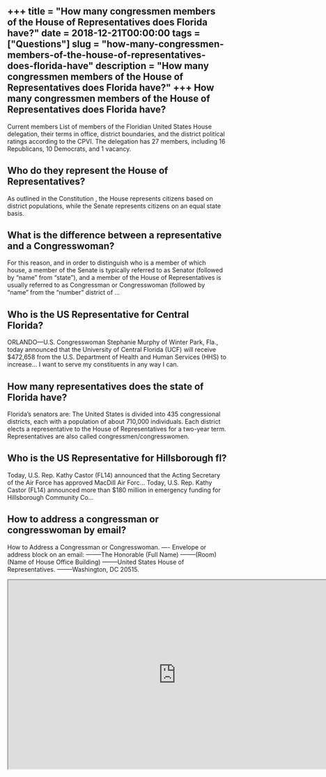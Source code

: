 +++
title = "How many congressmen members of the House of Representatives does Florida have?"
date = 2018-12-21T00:00:00
tags = ["Questions"]
slug = "how-many-congressmen-members-of-the-house-of-representatives-does-florida-have"
description = "How many congressmen members of the House of Representatives does Florida have?"
+++
How many congressmen members of the House of Representatives does Florida have?
-------------------------------------------------------------------------------

Current members List of members of the Floridian United States House delegation, their terms in office, district boundaries, and the district political ratings according to the CPVI. The delegation has 27 members, including 16 Republicans, 10 Democrats, and 1 vacancy.

Who do they represent the House of Representatives?
---------------------------------------------------

As outlined in the Constitution , the House represents citizens based on district populations, while the Senate represents citizens on an equal state basis.

What is the difference between a representative and a Congresswoman?
--------------------------------------------------------------------

For this reason, and in order to distinguish who is a member of which house, a member of the Senate is typically referred to as Senator (followed by “name” from “state”), and a member of the House of Representatives is usually referred to as Congressman or Congresswoman (followed by “name” from the “number” district of …

Who is the US Representative for Central Florida?
-------------------------------------------------

ORLANDO—U.S. Congresswoman Stephanie Murphy of Winter Park, Fla., today announced that the University of Central Florida (UCF) will receive $472,658 from the U.S. Department of Health and Human Services (HHS) to increase… I want to serve my constituents in any way I can.

How many representatives does the state of Florida have?
--------------------------------------------------------

Florida’s senators are: The United States is divided into 435 congressional districts, each with a population of about 710,000 individuals. Each district elects a representative to the House of Representatives for a two-year term. Representatives are also called congressmen/congresswomen.

Who is the US Representative for Hillsborough fl?
-------------------------------------------------

Today, U.S. Rep. Kathy Castor (FL14) announced that the Acting Secretary of the Air Force has approved MacDill Air Forc… Today, U.S. Rep. Kathy Castor (FL14) announced more than $180 million in emergency funding for Hillsborough Community Co…

How to address a congressman or congresswoman by email?
-------------------------------------------------------

How to Address a Congressman or Congresswoman. —- Envelope or address block on an email: ——–The Honorable (Full Name) ——–(Room) (Name of House Office Building) ——–United States House of Representatives. ——–Washington, DC 20515.

<iframe allow="accelerometer; autoplay; clipboard-write; encrypted-media; gyroscope; picture-in-picture" allowfullscreen="" class="__youtube_prefs__  epyt-is-override  no-lazyload" data-no-lazy="1" data-origheight="433" data-origwidth="770" data-skipgform_ajax_framebjll="" height="433" id="_ytid_61437" loading="lazy" src="https://www.youtube.com/embed/9RxKv4Q6lMo?enablejsapi=1&autoplay=0&cc_load_policy=0&cc_lang_pref=&iv_load_policy=1&loop=0&modestbranding=0&rel=1&fs=1&playsinline=0&autohide=2&theme=dark&color=red&controls=1&" title="YouTube player" width="770"></iframe>